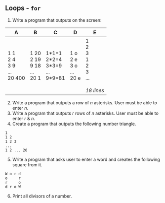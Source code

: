 ## Loops - `for`

1. Write a program that outputs on the screen:

| A | B | C | D | E |
|---|---|---|---|---|
| 1 1<br>2 4<br>3 9<br>...<br>20 400 | 1 20<br>2 19<br>9 18<br>...<br>20 1 | 1\*1=1<br>2\*2=4<br>3\*3=9<br>...<br>9\*9=81<br> | 1 o<br>2 e<br>3 o<br>...<br>20 e | 1<br>2<br>3<br>1<br>2<br>3<br>...<br><br>_18 lines_ |

2. Write a program that outputs a row of *n* asterisks. User must be able to enter *n*.
3. Write a program that outputs *r* rows of *n* asterisks. User must be able to enter *r* & *n*.
4. Create a program that outputs the following number triangle.
```
1
1 2
1 2 3
...
1 2 ... 20
```
5. Write a program that asks user to enter a word and creates the following square from it.
```
W o r d
o     r
r     o
d r o W
```
6. Print all divisors of a number.
